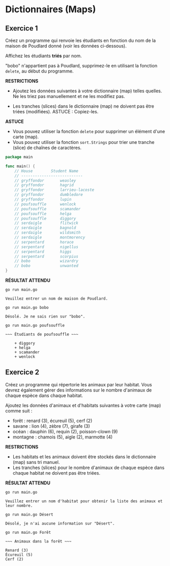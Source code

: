 # Dictionnaires (Maps)

## Exercice 1

Créez un programme qui renvoie les étudiants en fonction du nom de la maison de Poudlard donné (voir les données ci-dessous).

Affichez les étudiants **triés** par nom.

"bobo" n'appartient pas à Poudlard, supprimez-le en utilisant la fonction `delete`, au début du programme.

**RESTRICTIONS**

- Ajoutez les données suivantes à votre dictionnaire (map) telles quelles.
  Ne les triez pas manuellement et ne les modifiez pas.

- Les tranches (slices) dans le dictionnaire (map) ne doivent pas être triées (modifiées).
  ASTUCE : Copiez-les.

**ASTUCE**

- Vous pouvez utiliser la fonction `delete` pour supprimer un élément d'une carte (map).
- Vous pouvez utiliser la fonction `sort.Strings` pour trier une tranche (slice) de chaînes de caractères.

```go
package main

func main() {
	// House        Student Name
	// ---------------------------
	// gryffondor       weasley
	// gryffondor       hagrid
	// gryffondor       larrieu-lacoste
	// gryffondor       dumbledore
	// gryffondor       lupin
	// poufsouffle      wenlock
	// poufsouffle      scamander
	// poufsouffle      helga
	// poufsouffle      diggory
	// serdaigle        flitwick
	// serdaigle        bagnold
	// serdaigle        wildsmith
	// serdaigle        montmorency
	// serpentard       horace
	// serpentard       nigellus
	// serpentard       higgs
	// serpentard       scorpius
	// bobo             wizardry
	// bobo             unwanted
}
```

**RÉSULTAT ATTENDU**

```
go run main.go

Veuillez entrer un nom de maison de Poudlard.

go run main.go bobo

Désolé. Je ne sais rien sur "bobo".

go run main.go poufsouffle

~~~ Étudiants de poufsouffle ~~~

    + diggory
    + helga
    + scamander
    + wenlock
```

## Exercice 2

Créez un programme qui répertorie les animaux par leur habitat. Vous devrez également gérer des informations sur le nombre d'animaux de chaque espèce dans chaque habitat.

Ajoutez les données d'animaux et d'habitats suivantes à votre carte (map) comme suit :

- forêt : renard (3), écureuil (5), cerf (2)
- savane : lion (4), zèbre (7), girafe (3)
- océan : dauphin (6), requin (2), poisson-clown (9)
- montagne : chamois (5), aigle (2), marmotte (4)

**RESTRICTIONS**

+ Les habitats et les animaux doivent être stockés dans le dictionnaire (map) sans tri manuel.
+ Les tranches (slices) pour le nombre d'animaux de chaque espèce dans chaque habitat ne doivent pas être triées.

**RÉSULTAT ATTENDU**

```
go run main.go

Veuillez entrer un nom d'habitat pour obtenir la liste des animaux et leur nombre.

go run main.go Désert

Désolé, je n'ai aucune information sur "Désert".

go run main.go Forêt

~~~ Animaux dans la forêt ~~~

Renard (3)
Écureuil (5)
Cerf (2)
```